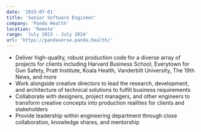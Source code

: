 ```yaml
---
date: '2023-07-01'
title: 'Senior Software Engineer'
company: 'Panda Health'
location: 'Remote'
range: 'July 2023 - July 2024'
url: 'https://pandaverse.panda.health/'
---
```


- Deliver high-quality, robust production code for a diverse array of projects for clients including Harvard Business School, Everytown for Gun Safety, Pratt Institute, Koala Health, Vanderbilt University, The 19th News, and more
- Work alongside creative directors to lead the research, development, and architecture of technical solutions to fulfill business requirements
- Collaborate with designers, project managers, and other engineers to transform creative concepts into production realities for clients and stakeholders
- Provide leadership within engineering department through close collaboration, knowledge shares, and mentorship
